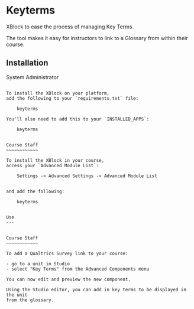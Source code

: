 Keyterms
==================

XBlock to ease the process of managing Key Terms.

The tool makes it easy for instructors to link to a Glossary
from within their course.

Installation
------------


System Administrator
~~~~~~~~~~~~~~~~~~~~

To install the XBlock on your platform,
add the following to your `requirements.txt` file:

    keyterms

You'll also need to add this to your `INSTALLED_APPS`:

    keyterms


Course Staff
~~~~~~~~~~~~

To install the XBlock in your course,
access your `Advanced Module List`:

    Settings -> Advanced Settings -> Advanced Module List


and add the following:

    keyterms


Use
---


Course Staff
~~~~~~~~~~~~

To add a Qualtrics Survey link to your course:

- go to a unit in Studio
- select "Key Terms" from the Advanced Components menu

You can now edit and preview the new component.

Using the Studio editor, you can add in key terms to be displayed in the unit
from the glossary.
